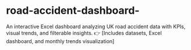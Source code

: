 # road-accident-dashboard-
An interactive Excel dashboard analyzing UK road accident data with KPIs, visual trends, and filterable insights. 👉 [Includes datasets, Excel dashboard, and monthly trends visualization]
